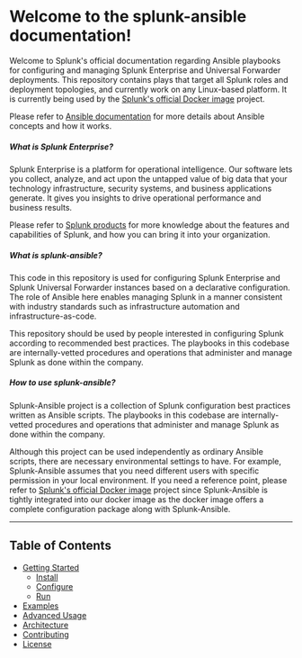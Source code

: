 # Welcome to the splunk-ansible documentation!

Welcome to Splunk's official documentation regarding Ansible playbooks for configuring and managing Splunk Enterprise and Universal Forwarder deployments. This repository contains plays that target all Splunk roles and deployment topologies, and currently work on any Linux-based platform. It is currently being used by the [Splunk's official Docker image](https://github.com/splunk/docker-splunk) project. 

Please refer to [Ansible documentation](http://docs.ansible.com/) for more details about Ansible concepts and how it works. 

##### What is Splunk Enterprise?
Splunk Enterprise is a platform for operational intelligence. Our software lets you collect, analyze, and act upon the untapped value of big data that your technology infrastructure, security systems, and business applications generate. It gives you insights to drive operational performance and business results.

Please refer to [Splunk products](https://www.splunk.com/en_us/software.html) for more knowledge about the features and capabilities of Splunk, and how you can bring it into your organization.

##### What is splunk-ansible?
This code in this repository is used for configuring Splunk Enterprise and Splunk Universal Forwarder instances based on a declarative configuration. The role of Ansible here enables managing Splunk in a manner consistent with industry standards such as infrastructure automation and infrastructure-as-code.

This repository should be used by people interested in configuring Splunk according to recommended best practices. The playbooks in this codebase are internally-vetted procedures and operations that administer and manage Splunk as done within the company.

##### How to use splunk-ansible?
Splunk-Ansible project is a collection of Splunk configuration best practices written as Ansible scripts. The playbooks in this codebase are internally-vetted procedures and operations that administer and manage Splunk as done within the company. 

Although this project can be used independently as ordinary Ansible scripts, there are necessary environmental settings to have. For example, Splunk-Ansible assumes that you need different users with specific permission in your local environment. If you need a reference point, please refer to [Splunk's official Docker image](https://github.com/splunk/docker-splunk) project since Splunk-Ansible is tightly integrated into our docker image as the docker image offers a complete configuration package along with Splunk-Ansible.

----

## Table of Contents

* [Getting Started](SETUP.md)
    * [Install](SETUP.md#install)
    * [Configure](SETUP.md#configure)
    * [Run](SETUP.md#run)
* [Examples](EXAMPLES.md)
* [Advanced Usage](ADVANCED.md)
* [Architecture](ARCHITECTURE.md)
* [Contributing](CONTRIBUTING.md)
* [License](LICENSE.md)
